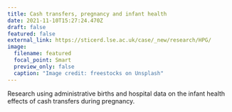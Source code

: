 ```yaml
---
title: Cash transfers, pregnancy and infant health
date: 2021-11-10T15:27:24.470Z
draft: false
featured: false
external_link: https://sticerd.lse.ac.uk/case/_new/research/HPG/
image:
  filename: featured
  focal_point: Smart
  preview_only: false
  caption: "Image credit: freestocks on Unsplash"
---
```

Research using administrative births and hospital data on the infant health effects of cash transfers during pregnancy.
